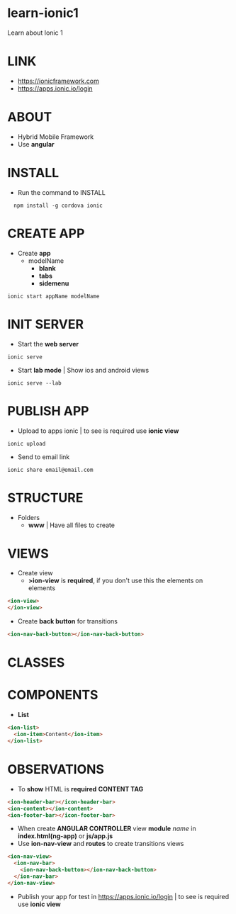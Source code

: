 # learn-ionic1
Learn about Ionic 1

# LINK
- https://ionicframework.com
- https://apps.ionic.io/login


# ABOUT
- Hybrid Mobile Framework
- Use **angular**

# INSTALL
- Run the command to INSTALL
```shell
  npm install -g cordova ionic
```

# CREATE APP
- Create **app**
  - modelName
    - **blank**
    - **tabs**
    - **sidemenu**
```shell
ionic start appName modelName
```

# INIT SERVER
- Start the **web server**
```shell
ionic serve
```
- Start **lab mode** | Show ios and android views
```shell
ionic serve --lab
```

# PUBLISH APP
- Upload to apps ionic | to see is required use **ionic view**
```shell
ionic upload 
```
- Send to email link
```shell
ionic share email@email.com
```


# STRUCTURE
- Folders
  - **www** | Have all files to create


# VIEWS
- Create view
  - **>ion-view** is **required**, if you don't use this the elements on elements
```html
<ion-view>
</ion-view>
```

- Create **back button** for transitions
```html
<ion-nav-back-button></ion-nav-back-button>
```

# CLASSES

# COMPONENTS
- **List**
```html
<ion-list>
  <ion-item>Content</ion-item>
</ion-list>
```

# OBSERVATIONS
- To **show** HTML is **required** **CONTENT TAG**
```html
<ion-header-bar></icon-header-bar>
<ion-content></ion-content>
<ion-footer-bar></icon-footer-bar>
```
- When create **ANGULAR CONTROLLER** view **module** _name_ in **index.html(ng-app)** or **js/app.js**
- Use **ion-nav-view** and **routes** to create transitions views
```html
<ion-nav-view>
  <ion-nav-bar>
    <ion-nav-back-button></ion-nav-back-button>
  </ion-nav-bar>
</ion-nav-view>
```
- Publish your app for test in https://apps.ionic.io/login | to see is required use **ionic view**